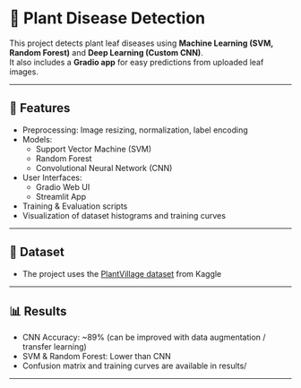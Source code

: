 # 🌿 Plant Disease Detection

This project detects plant leaf diseases using **Machine Learning (SVM, Random Forest)** and **Deep Learning (Custom CNN)**.  
It also includes a **Gradio app** for easy predictions from uploaded leaf images.

---

## 🚀 Features
- Preprocessing: Image resizing, normalization, label encoding
- Models:
  - Support Vector Machine (SVM)
  - Random Forest
  - Convolutional Neural Network (CNN)
- User Interfaces:
  - Gradio Web UI
  - Streamlit App
- Training & Evaluation scripts
- Visualization of dataset histograms and training curves

---

## 📌 Dataset
- The project uses the [PlantVillage dataset](https://data.mendeley.com/datasets/tywbtsjrjv/1) from Kaggle
---

## 📊 Results
- CNN Accuracy: ~89% (can be improved with data augmentation / transfer learning)
- SVM & Random Forest: Lower than CNN
- Confusion matrix and training curves are available in results/

---

